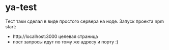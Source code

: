 # ya-test

Тест таки сделал в виде простого сервера на ноде.
Запуск проекта npm start:
- http://localhost:3000 целевая страница
- пост запросы идут по тому же адресу и порту
:)

